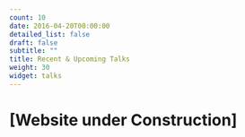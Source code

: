 ```yaml
---
count: 10
date: 2016-04-20T00:00:00
detailed_list: false
draft: false
subtitle: ""
title: Recent & Upcoming Talks
weight: 30
widget: talks
---
```


# [Website under Construction]
